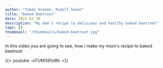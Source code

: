 ```yaml
---
author: "Tomáš Hronek, Rudolf Sekáč"
title: "Baked beetroot"
date: 2022-01-30
description: "My mom's recipe to delicious and healthy baked beetroot"
tags: []
thumbnail: "/thumbnails/baked-beetroot.jpg"
---
```

In this video you are going to see, how i make my mom's recipe to baked beetroot

{{< youtube -oTUM391oWc >}}